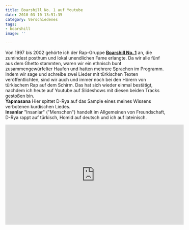 ```yaml
---
title: Boarshill No. 1 auf Youtube
date: 2010-03-10 13:51:35
category: Verschiedenes
tags:
- boarshill
image: ''

---
```


Von 1997 bis 2002 gehörte ich der Rap-Gruppe [**Boarshill No. 1**](http://myspace.com/boarshillno1) an, die zumindest posthum und lokal unendlichen Fame erlangte. Da wir alle fünf aus dem Ghetto stammten, waren wir ein ethnisch bunt zusammengewürfelter Haufen und hatten mehrere Sprachen im Programm. Indem wir sage und schreibe zwei Lieder mit türkischen Texten veröffentlichten, sind wir auch und immer noch bei den Hörern von türkischem Rap auf dem Schirm. Das hat sich wieder einmal bestätigt, nachdem ich heute auf Youtube auf Slideshows mit diesen beiden Tracks gestoßen bin.  
**Yapmasana**
Hier spittet D-Rya auf das Sample eines meines Wissens verbotenen kurdischen Liedes.  
**Insanlar**
"Insanlar" ("Menschen") handelt im Allgemeinen von Freundschaft, D-Rya rappt auf türkisch, Homid auf deutsch und ich auf lateinisch.  
<iframe width="560" height="315" src="https://www.youtube.com/embed/qX4omDRaiC8" title="YouTube video player" frameborder="0" allow="accelerometer; autoplay; clipboard-write; encrypted-media; gyroscope; picture-in-picture" allowfullscreen></iframe>
